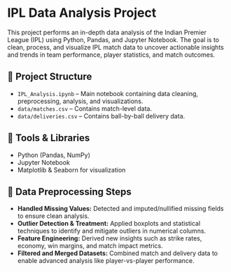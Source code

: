 # IPL Data Analysis Project

This project performs an in-depth data analysis of the Indian Premier League (IPL) using Python, Pandas, and Jupyter Notebook. The goal is to clean, process, and visualize IPL match data to uncover actionable insights and trends in team performance, player statistics, and match outcomes.

## 📂 Project Structure

- `IPL_Analysis.ipynb` – Main notebook containing data cleaning, preprocessing, analysis, and visualizations.
- `data/matches.csv` – Contains match-level data.
- `data/deliveries.csv` – Contains ball-by-ball delivery data.

## 🧰 Tools & Libraries

- Python (Pandas, NumPy)
- Jupyter Notebook
- Matplotlib & Seaborn for visualization

## 🧪 Data Preprocessing Steps

- **Handled Missing Values:** Detected and imputed/nullified missing fields to ensure clean analysis.
- **Outlier Detection & Treatment:** Applied boxplots and statistical techniques to identify and mitigate outliers in numerical columns.
- **Feature Engineering:** Derived new insights such as strike rates, economy, win margins, and match impact metrics.
- **Filtered and Merged Datasets:** Combined match and delivery data to enable advanced analysis like player-vs-player performance.
